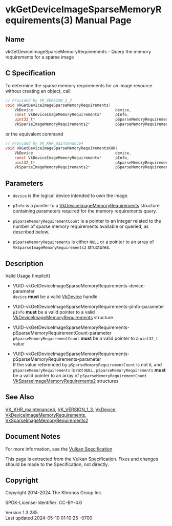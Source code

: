 # vkGetDeviceImageSparseMemoryRequirements(3) Manual Page

## Name

vkGetDeviceImageSparseMemoryRequirements - Query the memory requirements
for a sparse image



## <a href="#_c_specification" class="anchor"></a>C Specification

To determine the sparse memory requirements for an image resource
without creating an object, call:

``` c
// Provided by VK_VERSION_1_3
void vkGetDeviceImageSparseMemoryRequirements(
    VkDevice                                    device,
    const VkDeviceImageMemoryRequirements*      pInfo,
    uint32_t*                                   pSparseMemoryRequirementCount,
    VkSparseImageMemoryRequirements2*           pSparseMemoryRequirements);
```

or the equivalent command

``` c
// Provided by VK_KHR_maintenance4
void vkGetDeviceImageSparseMemoryRequirementsKHR(
    VkDevice                                    device,
    const VkDeviceImageMemoryRequirements*      pInfo,
    uint32_t*                                   pSparseMemoryRequirementCount,
    VkSparseImageMemoryRequirements2*           pSparseMemoryRequirements);
```

## <a href="#_parameters" class="anchor"></a>Parameters

- `device` is the logical device intended to own the image.

- `pInfo` is a pointer to a
  [VkDeviceImageMemoryRequirements](https://registry.khronos.org/vulkan/specs/1.3-extensions/man/html/VkDeviceImageMemoryRequirements.html)
  structure containing parameters required for the memory requirements
  query.

- `pSparseMemoryRequirementCount` is a pointer to an integer related to
  the number of sparse memory requirements available or queried, as
  described below.

- `pSparseMemoryRequirements` is either `NULL` or a pointer to an array
  of `VkSparseImageMemoryRequirements2` structures.

## <a href="#_description" class="anchor"></a>Description

Valid Usage (Implicit)

- <a
  href="#VUID-vkGetDeviceImageSparseMemoryRequirements-device-parameter"
  id="VUID-vkGetDeviceImageSparseMemoryRequirements-device-parameter"></a>
  VUID-vkGetDeviceImageSparseMemoryRequirements-device-parameter  
  `device` **must** be a valid [VkDevice](https://registry.khronos.org/vulkan/specs/1.3-extensions/man/html/VkDevice.html) handle

- <a href="#VUID-vkGetDeviceImageSparseMemoryRequirements-pInfo-parameter"
  id="VUID-vkGetDeviceImageSparseMemoryRequirements-pInfo-parameter"></a>
  VUID-vkGetDeviceImageSparseMemoryRequirements-pInfo-parameter  
  `pInfo` **must** be a valid pointer to a valid
  [VkDeviceImageMemoryRequirements](https://registry.khronos.org/vulkan/specs/1.3-extensions/man/html/VkDeviceImageMemoryRequirements.html)
  structure

- <a
  href="#VUID-vkGetDeviceImageSparseMemoryRequirements-pSparseMemoryRequirementCount-parameter"
  id="VUID-vkGetDeviceImageSparseMemoryRequirements-pSparseMemoryRequirementCount-parameter"></a>
  VUID-vkGetDeviceImageSparseMemoryRequirements-pSparseMemoryRequirementCount-parameter  
  `pSparseMemoryRequirementCount` **must** be a valid pointer to a
  `uint32_t` value

- <a
  href="#VUID-vkGetDeviceImageSparseMemoryRequirements-pSparseMemoryRequirements-parameter"
  id="VUID-vkGetDeviceImageSparseMemoryRequirements-pSparseMemoryRequirements-parameter"></a>
  VUID-vkGetDeviceImageSparseMemoryRequirements-pSparseMemoryRequirements-parameter  
  If the value referenced by `pSparseMemoryRequirementCount` is not `0`,
  and `pSparseMemoryRequirements` is not `NULL`,
  `pSparseMemoryRequirements` **must** be a valid pointer to an array of
  `pSparseMemoryRequirementCount`
  [VkSparseImageMemoryRequirements2](https://registry.khronos.org/vulkan/specs/1.3-extensions/man/html/VkSparseImageMemoryRequirements2.html)
  structures

## <a href="#_see_also" class="anchor"></a>See Also

[VK_KHR_maintenance4](https://registry.khronos.org/vulkan/specs/1.3-extensions/man/html/VK_KHR_maintenance4.html),
[VK_VERSION_1_3](https://registry.khronos.org/vulkan/specs/1.3-extensions/man/html/VK_VERSION_1_3.html), [VkDevice](https://registry.khronos.org/vulkan/specs/1.3-extensions/man/html/VkDevice.html),
[VkDeviceImageMemoryRequirements](https://registry.khronos.org/vulkan/specs/1.3-extensions/man/html/VkDeviceImageMemoryRequirements.html),
[VkSparseImageMemoryRequirements2](https://registry.khronos.org/vulkan/specs/1.3-extensions/man/html/VkSparseImageMemoryRequirements2.html)

## <a href="#_document_notes" class="anchor"></a>Document Notes

For more information, see the <a
href="https://registry.khronos.org/vulkan/specs/1.3-extensions/html/vkspec.html#vkGetDeviceImageSparseMemoryRequirements"
target="_blank" rel="noopener">Vulkan Specification</a>

This page is extracted from the Vulkan Specification. Fixes and changes
should be made to the Specification, not directly.

## <a href="#_copyright" class="anchor"></a>Copyright

Copyright 2014-2024 The Khronos Group Inc.

SPDX-License-Identifier: CC-BY-4.0

Version 1.3.285  
Last updated 2024-05-10 01:10:25 -0700
